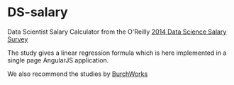 DS-salary
=========

Data Scientist Salary Calculator from the O'Reilly
[2014 Data Science Salary Survey]("http://www.oreilly.com/data/free/2014-data-science-salary-survey.csp")

The study gives a linear regression formula which is here implemented in a single page
AngularJS application.

We also recommend the studies by [BurchWorks]("http://www.burtchworks.com/big-data-analyst-salary/")
